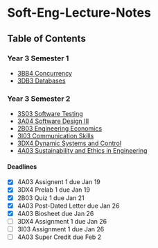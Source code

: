 # Soft-Eng-Lecture-Notes

## Table of Contents

### Year 3 Semester 1

- [3BB4 Concurrency](3A/3BB4/README.md)
- [3DB3 Databases](3A/3DB3/README.md)

### Year 3 Semester 2

- [3S03 Software Testing](3B/3S03/README.md)
- [3A04 Software Design III](3B/3A04/README.md)
- [2B03 Engineering Economics](3B/2B03/README.md)
- [3I03 Communication Skills](3B/3I03/README.md)
- [3DX4 Dynamic Systems and Control](3B/3DX4/README.md)
- [4A03 Sustainability and Ethics in Engineering](3B/4A03/README.md)

#### Deadlines

- [x] 4A03 Assignent 1 due Jan 19
- [x] 3DX4 Prelab 1 due Jan 19
- [x] 2B03 Quiz 1 due Jan 21
- [x] 4A03 Post-Dated Letter due Jan 26
- [x] 4A03 Biosheet due Jan 26
- [ ] 3DX4 Assignment 1 due Jan 26
- [ ] 3I03 Assignment 1 due Jan 26
- [ ] 4A03 Super Credit due Feb 2